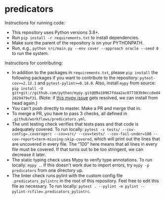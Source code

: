 # predicators

Instructions for running code:
* This repository uses Python versions 3.8+.
* Run `pip install -r requirements.txt` to install dependencies.
* Make sure the parent of the repository is on your PYTHONPATH.
* Run, e.g., `python src/main.py --env cover --approach oracle --seed 0` to run the system.

Instructions for contributing:
* In addition to the packages in `requirements.txt`, please `pip install` the following packages if you want to contribute to the repository: `pytest-cov>=2.12.1` and `pytest-pylint>=0.18.0`. Also, install `mypy` from source: `pip install -U git+git://github.com/python/mypy.git@@9a10967fdaa2ac077383b9eccded42829479ef31`. (Note: if [this mypy issue](https://github.com/python/mypy/issues/5485) gets resolved, we can install from head again.)
* You can't push directly to master. Make a PR and merge that in.
* To merge a PR, you have to pass 3 checks, all defined in `.github/workflows/predicators.yml`.
* The unit testing check verifies that tests pass and that code is adequately covered. To run locally: `pytest -s tests/ --cov-config=.coveragerc --cov=src/ --cov=tests/ --cov-fail-under=100 --cov-report=term-missing:skip-covered`, which will print out the lines that are uncovered in every file. The "100" here means that all lines in every file must be covered. If that turns out to be too stringent, we can decrease it later.
* The static typing check uses Mypy to verify type annotations. To run locally: `mypy .`. If this doesn't work due to import errors, try `mypy -p predicators` from one directory up.
* The linter check runs pylint with the custom config file `.predicators_pylintrc` in the root of this repository. Feel free to edit this file as necessary. To run locally: `pytest . --pylint -m pylint --pylint-rcfile=.predicators_pylintrc`.
